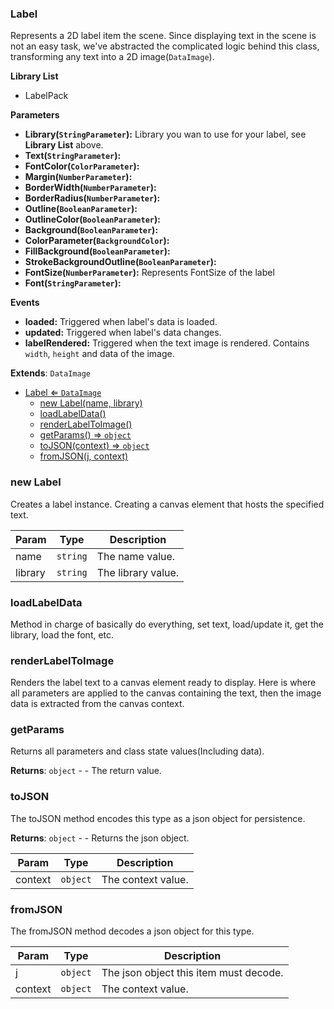 <a name="Label"></a>

### Label 
Represents a 2D label item the scene.
Since displaying text in the scene is not an easy task,
we've abstracted the complicated logic behind this class, transforming any text into a 2D image(`DataImage`).

**Library List**
* LabelPack

**Parameters**
* **Library(`StringParameter`):** Library you wan to use for your label, see **Library List** above.
* **Text(`StringParameter`):**
* **FontColor(`ColorParameter`):**
* **Margin(`NumberParameter`):**
* **BorderWidth(`NumberParameter`):**
* **BorderRadius(`NumberParameter`):**
* **Outline(`BooleanParameter`):**
* **OutlineColor(`BooleanParameter`):**
* **Background(`BooleanParameter`):**
* **ColorParameter(`BackgroundColor`):**
* **FillBackground(`BooleanParameter`):**
* **StrokeBackgroundOutline(`BooleanParameter`):**
* **FontSize(`NumberParameter`):** Represents FontSize of the label
* **Font(`StringParameter`):**

**Events**
* **loaded:** Triggered when label's data is loaded.
* **updated:** Triggered when label's data changes.
* **labelRendered:** Triggered when the text image is rendered. Contains `width`, `height` and data of the image.


**Extends**: <code>DataImage</code>  

* [Label ⇐ <code>DataImage</code>](#Label)
    * [new Label(name, library)](#new-Label)
    * [loadLabelData()](#loadLabelData)
    * [renderLabelToImage()](#renderLabelToImage)
    * [getParams() ⇒ <code>object</code>](#getParams)
    * [toJSON(context) ⇒ <code>object</code>](#toJSON)
    * [fromJSON(j, context)](#fromJSON)

<a name="new_Label_new"></a>

### new Label
Creates a label instance. Creating a canvas element that hosts the specified text.


| Param | Type | Description |
| --- | --- | --- |
| name | <code>string</code> | The name value. |
| library | <code>string</code> | The library value. |

<a name="Label+loadLabelData"></a>

### loadLabelData
Method in charge of basically do everything, set text, load/update it, get the library, load the font, etc.


<a name="Label+renderLabelToImage"></a>

### renderLabelToImage
Renders the label text to a canvas element ready to display.
Here is where all parameters are applied to the canvas containing the text,
then the image data is extracted from the canvas context.


<a name="Label+getParams"></a>

### getParams
Returns all parameters and class state values(Including data).


**Returns**: <code>object</code> - - The return value.  
<a name="Label+toJSON"></a>

### toJSON
The toJSON method encodes this type as a json object for persistence.


**Returns**: <code>object</code> - - Returns the json object.  

| Param | Type | Description |
| --- | --- | --- |
| context | <code>object</code> | The context value. |

<a name="Label+fromJSON"></a>

### fromJSON
The fromJSON method decodes a json object for this type.



| Param | Type | Description |
| --- | --- | --- |
| j | <code>object</code> | The json object this item must decode. |
| context | <code>object</code> | The context value. |

